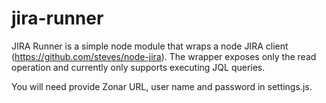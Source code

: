 # jira-runner

JIRA Runner is a simple node module that wraps a node JIRA client (https://github.com/steves/node-jira).  The wrapper exposes only the read operation and currently only supports executing JQL queries.  

You will need provide Zonar URL, user name and password in settings.js.
